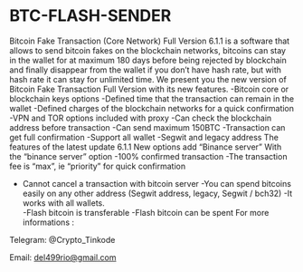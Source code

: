 # BTC-FLASH-SENDER
Bitcoin Fake Transaction (Core Network) Full Version 6.1.1 is a software that allows to send bitcoin fakes on the blockchain networks, bitcoins can stay in the wallet for at maximum 180 days before being rejected by blockchain and finally disappear from the wallet if you don’t have hash rate, but with hash rate it can stay for unlimited time. We present you the new version of Bitcoin Fake Transaction Full Version with its new features. 
-Bitcoin core or blockchain keys options 
-Defined time that the transaction can remain in the wallet 
-Defined charges of the blockchain networks for a quick confirmation 
-VPN and TOR options included with proxy 
-Can check the blockchain address before transaction 
-Can send maximum 150BTC 
-Transaction can get full confirmation 
-Support all wallet 
-Segwit and legacy address The features of the latest update 6.1.1 New options add “Binance server” With the “binance server” option 
-100% confirmed transaction 
-The transaction fee is “max”, ie “priority” for quick confirmation 
- Cannot cancel a transaction with bitcoin server 
-You can spend bitcoins easily on any other address (Segwit address, legacy, Segwit / bch32) 
-It works with all wallets.  
-Flash bitcoin is transferable 
-Flash bitcoin can be spent  For more informations :  

 Telegram: @Crypto_Tinkode  

Email: del499rio@gmail.com
